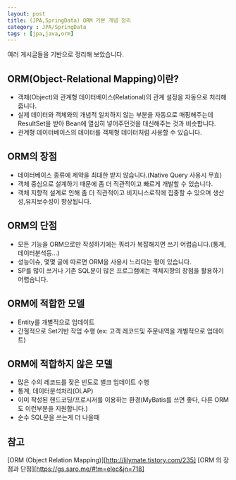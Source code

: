 ```yaml
---
layout: post
title: (JPA,SpringData) ORM 기본 개념 정리
category : JPA/SpringData
tags : [jpa,java,orm]
---
```

여러 게시글들을 기반으로 정리해 보았습니다.

ORM(Object-Relational Mapping)이란?
----
- 객체(Object)와 관계형 데이터베이스(Relational)의 관계 설정을 자동으로 처리해줍니다.
- 실제 데이터와 객체와의 개념적 일치하지 않는 부분을 자동으로 매핑해주는데 ResultSet을 받아 Bean에 열심히 넣어주던것을 대신해주는 것과 비슷합니다.
- 관계형 데이터베이스의 데이터를 객체형 데이터처럼 사용할 수 있습니다.

ORM의 장점
----
- 데이터베이스 종류에 제약을 최대한 받지 않습니다.(Native Query 사용시 무효)
- 객체 중심으로 설계하기 때문에 좀 더 직관적이고 빠르게 개발할 수 있습니다.
- 객체 지향적 설계로 인해 좀 더 직관적이고 비지니스로직에 집중할 수 있으며 생산성,유지보수성이 향상됩니다.

ORM의 단점
----
- 모든 기능을 ORM으로만 작성하기에는 쿼리가 복잡해지면 쓰기 어렵습니다.(통계, 데이터분석등...)
- 성능이슈, 몇몇 글에 따르면 ORM을 사용시 느리다는 평이 있습니다.
- SP를 많이 쓰거나 기존 SQL문이 많은 프로그램에는 객체지향의 장점을 활용하기 어렵습니다.

ORM에 적합한 모델
----
- Entity를 개별적으로 업데이트
- 간헐적으로 Set기반 작업 수행 (ex: 고객 레코드및 주문내역을 개별적으로 업데이트)

ORM에 적합하지 않은 모델
----
- 많은 수의 레코드를 잦은 빈도로 벌크 업데이트 수행
- 통계, 데이터분석처리(OLAP)
- 이미 작성된 핸드코딩/프로시저를 이용하는 환경(MyBatis를 쓰면 좋다, 다른 ORM도 이런부분을 지원합니다.)
- 순수 SQL문을 쓰는게 더 나을때

참고
----
[ORM (Object Relation Mapping)][http://lilymate.tistory.com/235]
[ORM 의 장점과 단점][https://gs.saro.me/#!m=elec&jn=718]
